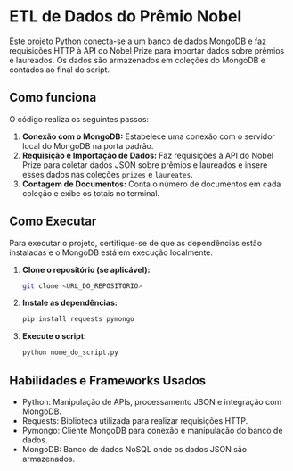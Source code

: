 # ETL de Dados do Prêmio Nobel

Este projeto Python conecta-se a um banco de dados MongoDB e faz requisições HTTP à API do Nobel Prize para importar dados sobre prêmios e laureados. Os dados são armazenados em coleções do MongoDB e contados ao final do script.

## Como funciona
O código realiza os seguintes passos:
1. **Conexão com o MongoDB:** Estabelece uma conexão com o servidor local do MongoDB na porta padrão.
2. **Requisição e Importação de Dados:** Faz requisições à API do Nobel Prize para coletar dados JSON sobre prêmios e laureados e insere esses dados nas coleções `prizes` e `laureates`.
3. **Contagem de Documentos:** Conta o número de documentos em cada coleção e exibe os totais no terminal.

## Como Executar
Para executar o projeto, certifique-se de que as dependências estão instaladas e o MongoDB está em execução localmente.

1. **Clone o repositório (se aplicável):**
   ```bash
   git clone <URL_DO_REPOSITORIO>
2. **Instale as dependências:**
   ```bash
   pip install requests pymongo
3. **Execute o script:**
   ```bash
   python nome_do_script.py

## Habilidades e Frameworks Usados

- Python: Manipulação de APIs, processamento JSON e integração com MongoDB.
- Requests: Biblioteca utilizada para realizar requisições HTTP.
- Pymongo: Cliente MongoDB para conexão e manipulação do banco de dados.
- MongoDB: Banco de dados NoSQL onde os dados JSON são armazenados.